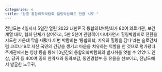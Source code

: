 ```yaml
---
categories: e
title: "장흥 통합의학박람회 힐링박람회로 전환 시도 "
---
```

전남도는 4일까지 5일간 열린 2022 대한민국 통합의학박람회가 80여 의료기관, 보건계열 대학, 협회 단체가 참여하고, 5만 5천여 관람객이 다녀가면서 힐링박람회로 전환을 시도한 가운데 막을 내렸다.이번 박람회는 ‘통합의학, 치유와 힐링을 담다’라는 슬로건처럼 코로나19로 지친 국민의 건강을 챙기고 마음을 치유하는 역할을 한 것으로 평가됐다.주제관에서는 영상 등을 통해 10년간의 통합의학박람회의 발자취를 엿볼 수 있었다. 인삼, 당귀 등 400여 종의 한약재와 동의보감, 동인경합부 등 유물을 선보이고, 전남도에서 발굴한 노루귀,